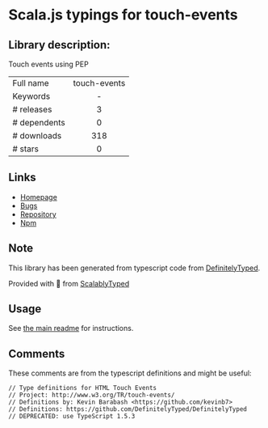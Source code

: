 
# Scala.js typings for touch-events


## Library description:
Touch events using PEP

|                    |                 |
| ------------------ | :-------------: |
| Full name          | touch-events |
| Keywords           | - |
| # releases         | 3 |
| # dependents       | 0 |
| # downloads        | 318 |
| # stars            | 0 |

## Links
- [Homepage](https://github.com/Doodle3D/Touch-Events#readme)
- [Bugs](https://github.com/Doodle3D/Touch-Events/issues)
- [Repository](https://github.com/Doodle3D/Touch-Events)
- [Npm](https://www.npmjs.com/package/touch-events)
    


## Note
This library has been generated from typescript code from [DefinitelyTyped](https://definitelytyped.org).

Provided with :purple_heart: from [ScalablyTyped](https://github.com/oyvindberg/ScalablyTyped)

## Usage
See [the main readme](../../readme.md) for instructions.

## Comments

These comments are from the typescript definitions and might be useful:
```
// Type definitions for HTML Touch Events
// Project: http://www.w3.org/TR/touch-events/
// Definitions by: Kevin Barabash <https://github.com/kevinb7>
// Definitions: https://github.com/DefinitelyTyped/DefinitelyTyped
// DEPRECATED: use TypeScript 1.5.3

```

